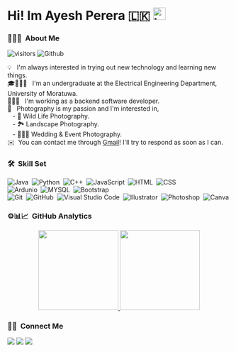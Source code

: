 
# Hi! Im Ayesh Perera 🇱🇰 <img src="https://user-images.githubusercontent.com/1303154/88677602-1635ba80-d120-11ea-84d8-d263ba5fc3c0.gif" width="28px" alt="hi"> 

### 👨🏻‍💻 &nbsp;About Me

![visitors](https://visitor-badge.laobi.icu/badge?page_id=AyeshPerera25) ![Github](https://img.shields.io/github/followers/AyeshPerera25?label=Follow&style=social)

💡 &nbsp; I'm always interested in trying out new technology and learning new things.\
🎓👨🏽‍🎓 &nbsp; I'm an undergraduate at the Electrical Engineering Department, University of Moratuwa.\
🧑🏽‍💻 &nbsp; I'm working as a backend software developer.\
📸 &nbsp; Photography is my passion and I'm interested in, \
&nbsp;&nbsp;&nbsp;- 🐾 Wild Life Photography.\
&nbsp;&nbsp;&nbsp;- 🏞 Landscape Photography.\
&nbsp;&nbsp;&nbsp;- 🤵🏽‍👰 Wedding & Event Photography.\
✉️ &nbsp;You can contact me through [Gmail](mailto:givanthaperera25@gmail.com)! I'll try to respond as soon as I can.



### 🛠 &nbsp;Skill Set 

![Java](https://img.shields.io/badge/-Java-05122A?style=flat&logo=Java&logoColor=FFA518)&nbsp;
![Python](https://img.shields.io/badge/-Python-05122A?style=flat&logo=python)&nbsp;
![C++](https://img.shields.io/badge/-C++-05122A?style=flat&logo=C%2B%2B&logoColor=00599C)&nbsp;
![JavaScript](https://img.shields.io/badge/-JavaScript-05122A?style=flat&logo=javascript)&nbsp;
![HTML](https://img.shields.io/badge/-HTML-05122A?style=flat&logo=HTML5)&nbsp;
![CSS](https://img.shields.io/badge/-CSS-05122A?style=flat&logo=CSS3&logoColor=1572B6)&nbsp;\
![Ardunio](https://img.shields.io/badge/-arduino-05122A?style=flat&logo=arduino)&nbsp;
![MYSQL](https://img.shields.io/badge/-mysql-05122A?logo=mysql&logoColor=777BB4&style=flat)&nbsp;
![Bootstrap](https://img.shields.io/badge/-Bootstrap-05122A?style=flat&logo=bootstrap&logoColor=563D7C)&nbsp;\
![Git](https://img.shields.io/badge/-Git-05122A?style=flat&logo=git)&nbsp;
![GitHub](https://img.shields.io/badge/-GitHub-05122A?style=flat&logo=github)&nbsp;
![Visual Studio Code](https://img.shields.io/badge/-Visual%20Studio%20Code-05122A?style=flat&logo=visual-studio-code&logoColor=007ACC)&nbsp;
![Illustrator](https://img.shields.io/badge/-Illustrator-05122A?style=flat&logo=adobe-illustrator)&nbsp;
![Photoshop](https://img.shields.io/badge/-Photoshop-05122A?style=flat&logo=adobe-photoshop)&nbsp;
![Canva](https://img.shields.io/badge/-Canva-05122A?style=flat&logo=canva)&nbsp;

### ⚙️📊📈 &nbsp;GitHub Analytics

<p align="center">
<a href="https://github.com/AyeshPerera25">
  <img height="180em" src="https://github-readme-stats-eight-theta.vercel.app/api?username=AyeshPerera25&show_icons=true&theme=tokyonight&include_all_commits=true&count_private=true"/>
  <img height="180em" src="https://github-readme-stats-eight-theta.vercel.app/api/top-langs/?username=AyeshPerera25&layout=compact&langs_count=8&theme=tokyonight"/>
  </a>
</p>

### 🤝🏻 &nbsp;Connect Me


<a href="https://www.linkedin.com/in/ayesh-perera-30714a16b/"><img src="https://img.shields.io/badge/-Ayesh%20Perera-0077B5?style=flat&logo=Linkedin&logoColor=white"/></a>
<a href="https://www.facebook.com/ayesh.perera.52"><img src="https://img.shields.io/badge/-Ayesh%20Perera-1877F2?style=flat&logo=Facebook&logoColor=white"/></a>
<a href="mailto:givanthaperera25@gmail.com"><img src="https://img.shields.io/badge/-givanthaperera25@gmail.com-D14836?style=flat&logo=Gmail&logoColor=white"/></a>


